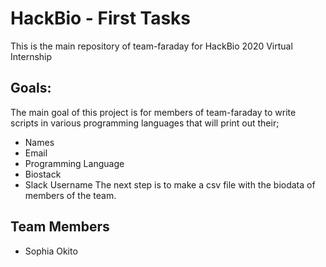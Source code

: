 # HackBio - First Tasks
This is the main repository of team-faraday for HackBio 2020 Virtual Internship
## Goals:
The main goal of this project is for members of team-faraday to write scripts in various programming languages that will print out their;
* Names
* Email
* Programming Language
* Biostack
* Slack Username
The next step is to make a csv file with the biodata of members of the team.
## Team Members
* Sophia Okito
